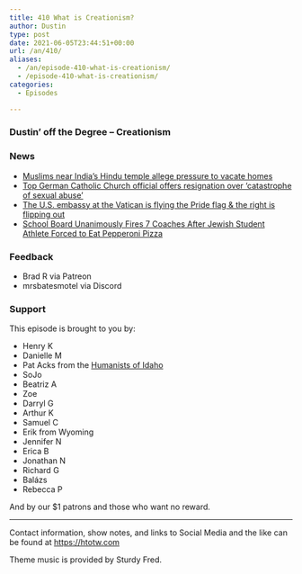 ```yaml
---
title: 410 What is Creationism?
author: Dustin
type: post
date: 2021-06-05T23:44:51+00:00
url: /an/410/
aliases:
  - /an/episode-410-what-is-creationism/
  - /episode-410-what-is-creationism/
categories:
  - Episodes

---
```

<div id="buzzsprout-player-10552699"></div><script src="https://www.buzzsprout.com/1983601/10552699-410-what-is-creationism.js?container_id=buzzsprout-player-10552699&player=small" type="text/javascript" charset="utf-8"></script>

### Dustin&#8217; off the Degree &#8211; Creationism

### News

  *  [Muslims near India&#8217;s Hindu temple allege pressure to vacate homes][1]
  *  [Top German Catholic Church official offers resignation over &#8216;catastrophe of sexual abuse&#8217;][2]
  *  [The U.S. embassy at the Vatican is flying the Pride flag & the right is flipping out][3]
  *  [School Board Unanimously Fires 7 Coaches After Jewish Student Athlete Forced to Eat Pepperoni Pizza][4]

### Feedback

  * Brad R via Patreon
  * mrsbatesmotel via Discord

### Support

This episode is brought to you by:

  * Henry K
  * Danielle M
  * Pat Acks from the [Humanists of Idaho][5]
  * SoJo
  * Beatriz A
  * Zoe
  * Darryl G
  * Arthur K
  * Samuel C
  * Erik from Wyoming
  * Jennifer N
  * Erica B
  * Jonathan N
  * Richard G
  * Balázs
  * Rebecca P

And by our $1 patrons and those who want no reward.

* * *

Contact information, show notes, and links to Social Media and the like can be found at <https://htotw.com>

Theme music is provided by Sturdy Fred.

 [1]: https://www.aljazeera.com/news/2021/6/4/muslims-near-india-hindu-temple-allege-pressure-to-vacate-homes
 [2]: https://www.cnn.com/2021/06/04/europe/cardinal-marx-germany-resignation-pope-intl/index.html
 [3]: https://www.lgbtqnation.com/2021/06/u-s-embassy-vatican-flying-pride-flag-right-flipping/
 [4]: https://www.msn.com/en-us/news/us/school-board-unanimously-fires-7-coaches-after-jewish-student-athlete-forced-to-eat-pepperoni-pizza/ar-AAKGEHu
 [5]: https://www.humanistsofidaho.org/